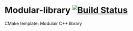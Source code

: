 # Modular-library [![Build Status](https://travis-ci.org/martijnkoopman/Modulair-library.svg?branch=master)](https://travis-ci.org/martijnkoopman/Modulair-library)
CMake template: Modulair C++ library
